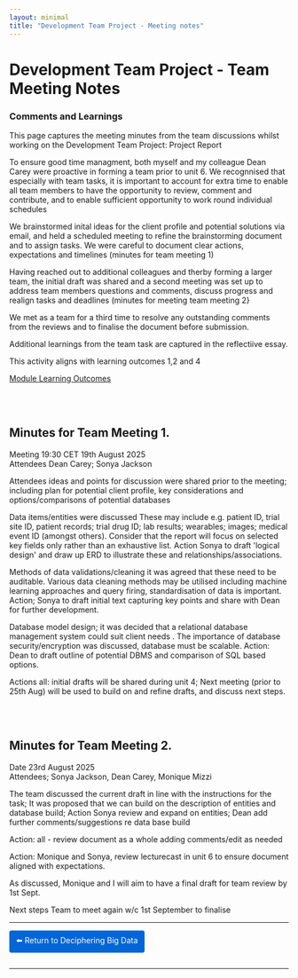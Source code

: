 ```yaml
---
layout: minimal
title: "Development Team Project - Meeting notes"
---
```


# Development Team Project - Team Meeting Notes

### Comments and Learnings

This page captures the meeting minutes from the team discussions whilst working on the Development Team Project: Project Report

To ensure good time managment, both myself and my colleague Dean Carey were proactive in forming a team prior to unit 6.  We recognnised  that especially with team tasks, it is important to account for extra time to enable all team members to have the opportunity to review, comment and contribute, and to enable sufficient opportunity to work round individual schedules

We brainstormed inital ideas for the client profile and potential solutions via email, and held a scheduled meeting to refine the brainstorming document and to assign tasks.  We were careful to document clear actions, expectations and timelines (minutes for team meeting 1)

Having reached out to additional colleagues and therby forming a larger team, the initial draft was shared and a second meeting was set up to address team members questions and comments, discuss progress and realign tasks and deadlines (minutes for meeting team meeting 2}

We met as a team for a third time to resolve any outstanding comments from the reviews and to finalise the document before submission.

Additional learnings from the team task are captured in the reflectiive essay. 

This activity aligns with learning outcomes 1,2 and  4

[Module Learning Outcomes](https://sjackson-ds25.github.io/DecipheringBigData/LearningObjectives.html)   

<br><br>

Minutes for Team Meeting 1.
------
Meeting 19:30 CET 19th August 2025  
Attendees Dean Carey; Sonya Jackson

Attendees ideas and points for discussion were shared prior to the meeting; including plan for potential client profile, key considerations and options/comparisons of potential databases

Data items/entities were discussed  These may include e.g. patient ID, trial site ID, patient records; trial drug ID; lab results; wearables; images; medical event ID (amongst others).  Consider that the report will focus on selected key fields only rather than an exhaustive list. Action Sonya to draft 'logical design' and draw up ERD to illustrate these and relationships/associations.  

Methods of data validations/cleaning  it was agreed that these need to be auditable.  Various data cleaning methods may be utilised including machine learning approaches and query firing, standardisation of data is important. Action; Sonya to draft initial text capturing key points and share with Dean for further development.

Database model design; it was decided that  a relational database management system could suit client needs .  The importance of database security/encryption was discussed, database must be scalable.  Action: Dean to draft outline of potential DBMS and comparison of SQL based options.


Actions all: initial drafts will be shared during unit 4; 
Next meeting (prior to 25th Aug) will be used to build on and refine drafts, and discuss next steps.  


<br><br>

Minutes for Team Meeting 2.
------

Date 23rd August 2025  
Attendees; Sonya Jackson, Dean Carey, Monique Mizzi


The team discussed the current draft in line with the instructions for the task; It was proposed that we can build on the description of entities and database build; Action Sonya review and expand on entities; Dean add further comments/suggestions re data base build

Action: all - review document as a whole adding comments/edit as needed 

Action: Monique and Sonya, review lecturecast in unit 6 to ensure document aligned with expectations.   

As discussed, Monique and I will aim to have a final draft for team review by 1st Sept.

Next steps
Team to meet again w/c 1st September to finalise

<hr>

<a href="https://sjackson-ds25.github.io/DecipheringBigData/Landing%20page.html" style="display:inline-block; padding:8px 12px; background-color:#0366d6; color:white; text-decoration:none; border-radius:4px; margin-bottom:1em;">⬅️ Return to Deciphering Big Data</a>

<hr>

